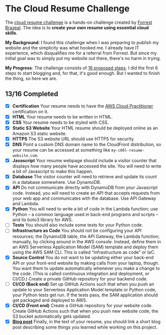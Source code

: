 # The Cloud Resume Challenge

The [cloud resume challenge](https://cloudresumechallenge.dev/) is a hands-on challenge created by [Forrest Brazeal](https://forrestbrazeal.com/). The idea is to **create your own resume using essential cloud skills**.

**My Background**: I found this challenge when I was preparing to publish my website and the simplicity was what hooked me. I already have IT experience, which disqualifies me for a referral from Forrest. But since my initial goal was to simply put my website out there, there's no harm in trying.

**My Progress**: The challenge consists of [16 proposed steps](https://cloudresumechallenge.dev/instructions/). I did the first 6 steps to start blogging and, for that, it's good enough. But I wanted to finish the thing, so here we are.

## 13/16 Completed
- [x] **Certification** Your resume needs to have the [AWS Cloud Practitioner](https://aws.amazon.com/certification/certified-cloud-practitioner/) certification on it.
- [x] **HTML** Your resume needs to be written in HTML.
- [x] **CSS** Your resume needs to be styled with CSS.
- [x] **Static S3 Website** Your HTML resume should be deployed online as an Amazon S3 static website.
- [x] **HTTPS** The S3 website URL should use HTTPS for security.
- [x] **DNS** Point a custom DNS domain name to the CloudFront distribution, so your resume can be accessed at something like ```my-c00l-resume-website.com```.
- [x] **Javascript** Your resume webpage should include a visitor counter that displays how many people have accessed the site. You will need to write a bit of Javascript to make this happen.
- [x] **Database** The visitor counter will need to retrieve and update its count in a database somewhere. Use DynamoDB.
- [x] **API** Do not communicate directly with DynamoDB from your Javascript code. Instead, you will need to create an API that accepts requests from your web app and communicates with the database. Use API Gateway and Lambda.
- [x] **Python** You will need to write a bit of code in the Lambda function; use Python – a common language used in back-end programs and scripts – and its boto3 library for AWS.
- [ ] **Tests** You should also include some tests for your Python code.
- [ ] **Infrastructure as Code** You should not be configuring your API resources; the DynamoDB table, the API Gateway, the Lambda function; manually, by clicking around in the AWS console. Instead, define them in an AWS Serverless Application Model (SAM) template and deploy them using the AWS SAM CLI. This is called “infrastructure as code” or IaC.
- [x] **Source Control** You do not want to be updating either your back-end API or your front-end website by making calls from your laptop, though. You want them to update automatically whenever you make a change to the code. (This is called continuous integration and deployment, or CI/CD.) Create a private GitHub repository for your backend code.
- [ ] **CI/CD (Back end)** Set up GitHub Actions such that when you push an update to your Serverless Application Model template or Python code, your Python tests get run. If the tests pass, the SAM application should get packaged and deployed to AWS.
- [x] **CI/CD (Front end)** Create a GitHub repository for your website code. Create GitHub Actions such that when you push new website code, the S3 bucket automatically gets updated.
- [x] **[Blog post](../howtos/howto-static-site-aws-cicd.html)** Finally, in the text of your resume, you should link a short blog post describing some things you learned while working on this project.
